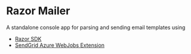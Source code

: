 # Razor Mailer

A standalone console app for parsing and sending email templates using

- [Razor SDK](https://docs.microsoft.com/en-us/aspnet/core/razor-pages/sdk?view=aspnetcore-2.2)
- [SendGrid Azure WebJobs Extension](https://www.nuget.org/packages/Microsoft.Azure.WebJobs.Extensions.SendGrid)